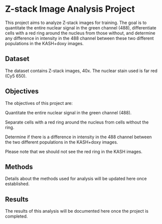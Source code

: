 # Z-stack Image Analysis Project
This project aims to analyze Z-stack images for training. The goal is to quantitate the entire nuclear signal in the green channel (488), differentiate cells with a red ring around the nucleus from those without, and determine any difference in intensity in the 488 channel between these two different populations in the KASH+doxy images.

## Dataset
The dataset contains Z-stack images, 40x. The nuclear stain used is far red (Cy5 650).

## Objectives
The objectives of this project are:

Quantitate the entire nuclear signal in the green channel (488).

Separate cells with a red ring around the nucleus from cells without the ring.

Determine if there is a difference in intensity in the 488 channel between the two different populations in the KASH+doxy images.

Please note that we should not see the red ring in the KASH images.

## Methods
Details about the methods used for analysis will be updated here once established.

## Results
The results of this analysis will be documented here once the project is completed.